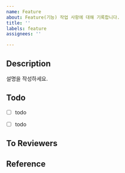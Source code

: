 ```yaml
---
name: Feature
about: Feature(기능) 작업 사항에 대해 기록합니다.
title: ''
labels: feature
assignees: ''

---
```


##  Description
설명을 작성하세요.

##  Todo
- [ ] todo
- [ ] todo


##  To Reviewers


##  Reference
